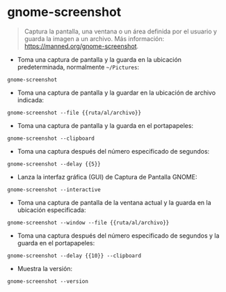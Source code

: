 # gnome-screenshot

> Captura la pantalla, una ventana o un área definida por el usuario y guarda la imagen a un archivo.
> Más información: <https://manned.org/gnome-screenshot>.

- Toma una captura de pantalla y la guarda en la ubicación predeterminada, normalmente `~/Pictures`:

`gnome-screenshot`

- Toma una captura de pantalla y la guardar en la ubicación de archivo indicada:

`gnome-screenshot --file {{ruta/al/archivo}}`

- Toma una captura de pantalla y la guarda en el portapapeles:

`gnome-screenshot --clipboard`

- Toma una captura después del número especificado de segundos:

`gnome-screenshot --delay {{5}}`

- Lanza la interfaz gráfica (GUI) de Captura de Pantalla GNOME:

`gnome-screenshot --interactive`

- Toma una captura de pantalla de la ventana actual y la guarda en la ubicación especificada:

`gnome-screenshot --window --file {{ruta/al/archivo}}`

- Toma una captura después del número especificado de segundos y la guarda en el portapapeles:

`gnome-screenshot --delay {{10}} --clipboard`

- Muestra la versión:

`gnome-screenshot --version`
